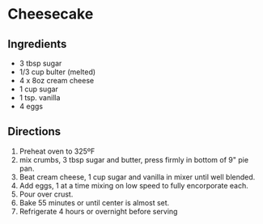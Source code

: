 # Cheesecake

## Ingredients

- 3 tbsp sugar
- 1/3 cup bulter (melted)
- 4 x 8oz cream cheese
- 1 cup sugar
- 1 tsp. vanilla
- 4 eggs

## Directions
1. Preheat oven to 325ºF
2. mix crumbs, 3 tbsp sugar and butter, press firmly in bottom of 9" pie pan.
3. Beat cream cheese, 1 cup sugar and vanilla in mixer until well blended. 
4. Add eggs, 1 at a time mixing on low speed to fully encorporate each. 
5. Pour over crust.
6. Bake 55 minutes or until center is almost set.
7. Refrigerate 4 hours or overnight before serving